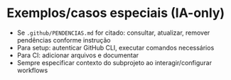 # Exemplos/casos especiais (IA-only)

- Se `.github/PENDENCIAS.md` for citado: consultar, atualizar, remover pendências conforme instrução
- Para setup: autenticar GitHub CLI, executar comandos necessários
- Para CI: adicionar arquivos e documentar
- Sempre especificar contexto do subprojeto ao interagir/configurar workflows
